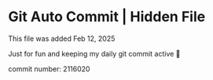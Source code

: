 # Git Auto Commit | Hidden File

This file was added Feb 12, 2025

Just for fun and keeping my daily git commit active 🤪

commit number: 2116020
